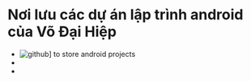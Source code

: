 # Nơi lưu các dự án lập trình android của Võ Đại Hiệp
- ![github](https://img.shields.io/badge/GitHub-000000?style=for-the-badge&logo=GitHub&logoColor=white)] to store android projects
- 
-
